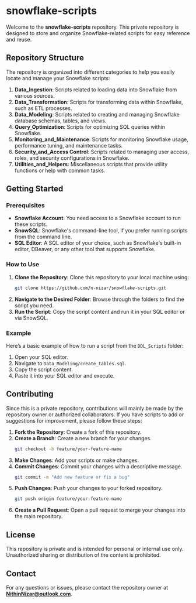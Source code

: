 # snowflake-scripts

Welcome to the **snowflake-scripts** repository. This private repository is designed to store and organize Snowflake-related scripts for easy reference and reuse.

## Repository Structure

The repository is organized into different categories to help you easily locate and manage your Snowflake scripts:

1. **Data_Ingestion**: Scripts related to loading data into Snowflake from various sources.
2. **Data_Transformation**: Scripts for transforming data within Snowflake, such as ETL processes.
3. **Data_Modeling**: Scripts related to creating and managing Snowflake database schemas, tables, and views.
4. **Query_Optimization**: Scripts for optimizing SQL queries within Snowflake.
5. **Monitoring_and_Maintenance**: Scripts for monitoring Snowflake usage, performance tuning, and maintenance tasks.
6. **Security_and_Access Control**: Scripts related to managing user access, roles, and security configurations in Snowflake.
7. **Utilities_and_Helpers**: Miscellaneous scripts that provide utility functions or help with common tasks.

## Getting Started

### Prerequisites

- **Snowflake Account**: You need access to a Snowflake account to run these scripts.
- **SnowSQL**: Snowflake's command-line tool, if you prefer running scripts from the command line.
- **SQL Editor**: A SQL editor of your choice, such as Snowflake's built-in editor, DBeaver, or any other tool that supports Snowflake.

### How to Use

1. **Clone the Repository**: Clone this repository to your local machine using:
    ```sh
    git clone https://github.com/n-nizar/snowflake-scripts.git
    ```
2. **Navigate to the Desired Folder**: Browse through the folders to find the script you need.
3. **Run the Script**: Copy the script content and run it in your SQL editor or via SnowSQL.

### Example

Here’s a basic example of how to run a script from the `DDL_Scripts` folder:

1. Open your SQL editor.
2. Navigate to `Data_Modeling/create_tables.sql`.
3. Copy the script content.
4. Paste it into your SQL editor and execute.

## Contributing

Since this is a private repository, contributions will mainly be made by the repository owner or authorized collaborators. If you have scripts to add or suggestions for improvement, please follow these steps:

1. **Fork the Repository**: Create a fork of this repository.
2. **Create a Branch**: Create a new branch for your changes.
    ```sh
    git checkout -b feature/your-feature-name
    ```
3. **Make Changes**: Add your scripts or make changes.
4. **Commit Changes**: Commit your changes with a descriptive message.
    ```sh
    git commit -m "Add new feature or fix a bug"
    ```
5. **Push Changes**: Push your changes to your forked repository.
    ```sh
    git push origin feature/your-feature-name
    ```
6. **Create a Pull Request**: Open a pull request to merge your changes into the main repository.

## License

This repository is private and is intended for personal or internal use only. Unauthorized sharing or distribution of the content is prohibited.

## Contact

For any questions or issues, please contact the repository owner at **NithinNizar@outlook.com**.